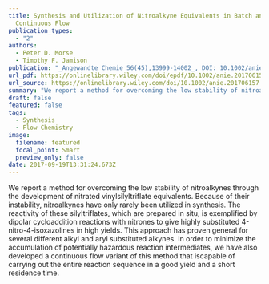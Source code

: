 ```yaml
---
title: Synthesis and Utilization of Nitroalkyne Equivalents in Batch and
  Continuous Flow
publication_types:
  - "2"
authors:
  - Peter D. Morse 
  - Timothy F. Jamison
publication: "_Angewandte Chemie 56(45),13999-14002_, DOI: 10.1002/anie.201706157"
url_pdf: https://onlinelibrary.wiley.com/doi/epdf/10.1002/anie.201706157
url_source: https://onlinelibrary.wiley.com/doi/10.1002/anie.201706157
summary: "We report a method for overcoming the low stability of nitroalkynes through the development of nitrated vinylsilyltriflate equivalents. Because of their instability, nitroalkynes have only rarely been utilized in synthesis. The reactivity of these silyltriflates, which are prepared in situ, is exemplified by dipolar cycloaddition reactions with nitrones to give highly substituted 4-nitro-4-isoxazolines in high yields. This approach has proven general for several different alkyl and aryl substituted alkynes. In order to minimize the accumulation of potentially hazardous reaction intermediates, we have also developed a continuous flow variant of this method that iscapable of carrying out the entire reaction sequence in a good yield and a short residence time."
draft: false
featured: false
tags:
  - Synthesis
  - Flow Chemistry
image:
  filename: featured
  focal_point: Smart
  preview_only: false
date: 2017-09-19T13:31:24.673Z
---
```

  We report a method for overcoming the low stability of nitroalkynes through the development of nitrated vinylsilyltriflate equivalents. Because of their instability, nitroalkynes have only rarely been utilized in synthesis. The reactivity of these silyltriflates, which are prepared in situ, is exemplified by dipolar cycloaddition reactions with nitrones to give highly substituted 4-nitro-4-isoxazolines in high yields. This approach has proven general for several different alkyl and aryl substituted alkynes. In order to minimize the accumulation of potentially hazardous reaction intermediates, we have also developed a continuous flow variant of this method that iscapable of carrying out the entire reaction sequence in a good yield and a short residence time.
